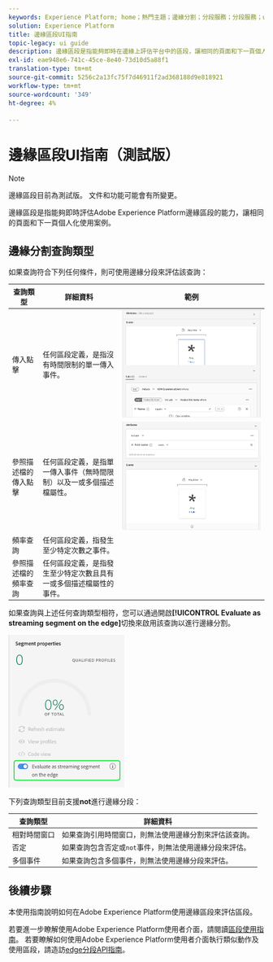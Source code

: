 ```yaml
---
keywords: Experience Platform; home；熱門主題；邊緣分割；分段服務；分段服務；ui指南；流媒體邊緣；
solution: Experience Platform
title: 邊緣區段UI指南
topic-legacy: ui guide
description: 邊緣區段是指能夠即時在邊緣上評估平台中的區段，讓相同的頁面和下一頁個人化使用案例。
exl-id: eae948e6-741c-45ce-8e40-73d10d5a88f1
translation-type: tm+mt
source-git-commit: 5256c2a13fc75f7d46911f2ad368188d9e818921
workflow-type: tm+mt
source-wordcount: '349'
ht-degree: 4%

---
```


# 邊緣區段UI指南（測試版）

>[!NOTE]
>
>邊緣區段目前為測試版。 文件和功能可能會有所變更。

邊緣區段是指能夠即時評估Adobe Experience Platform邊緣區段的能力，讓相同的頁面和下一頁個人化使用案例。

## 邊緣分割查詢類型

如果查詢符合下列任何條件，則可使用邊緣分段來評估該查詢：

| 查詢類型 | 詳細資料 | 範例 |
| ---------- | ------- | ------- |
| 傳入點擊 | 任何區段定義，是指沒有時間限制的單一傳入事件。 | ![](../images/ui/edge-segmentation/incoming-hit.png) |
| 參照描述檔的傳入點擊 | 任何區段定義，是指單一傳入事件（無時間限制）以及一或多個描述檔屬性。 | ![](../images/ui/edge-segmentation/profile-hit.png) |
| 頻率查詢 | 任何區段定義，指發生至少特定次數之事件。 |  |
| 參照描述檔的頻率查詢 | 任何區段定義，是指發生至少特定次數且具有一或多個描述檔屬性的事件。 |  |

如果查詢與上述任何查詢類型相符，您可以通過開啟&#x200B;**[!UICONTROL Evaluate as streaming segment on the edge]**&#x200B;切換來啟用該查詢以進行邊緣分割。

![](../images/ui/edge-segmentation/mark-on-edge.png)

下列查詢類型目前支援&#x200B;**not**&#x200B;進行邊緣分段：

| 查詢類型 | 詳細資料 |
| ---------- | ------- |
| 相對時間窗口 | 如果查詢引用時間窗口，則無法使用邊緣分割來評估該查詢。 |
| 否定 | 如果查詢包含否定或`not`事件，則無法使用邊緣分段來評估。 |
| 多個事件 | 如果查詢包含多個事件，則無法使用邊緣分段來評估。 |

## 後續步驟

本使用指南說明如何在Adobe Experience Platform使用邊緣區段來評估區段。

若要進一步瞭解使用Adobe Experience Platform使用者介面，請閱讀[區段使用指南](./overview.md)。 若要瞭解如何使用Adobe Experience Platform使用者介面執行類似動作及使用區段，請造訪[edge分段API指南](../api/edge-segmentation.md)。
